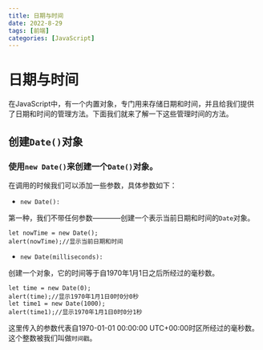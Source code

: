 ```yaml
---
title: 日期与时间
date: 2022-8-29
tags: [前端]
categories: [JavaScript]
---
```

# 日期与时间

在JavaScript中，有一个内置对象，专门用来存储日期和时间，并且给我们提供了日期和时间的管理方法。下面我们就来了解一下这些管理时间的方法。

## 创建`Date()`对象

### 使用`new Date()`来创建一个`Date()`对象。

在调用的时候我们可以添加一些参数，具体参数如下：

- `new Date():`

第一种，我们不带任何参数————创建一个表示当前日期和时间的`Date`对象。

    let nowTime = new Date();
    alert(nowTime);//显示当前日期和时间

- `new Date(milliseconds):`

创建一个对象，它的时间等于自1970年1月1日之后所经过的毫秒数。

    let time = new Date(0);
    alert(time);//显示1970年1月1日0时0分0秒
    let time1 = new Date(1000);
    alert(time1);//显示1970年1月1日0时0分1秒

这里传入的参数代表自1970-01-01 00:00:00 UTC+00:00时区所经过的毫秒数。这个整数被我们叫做`时间戳`。